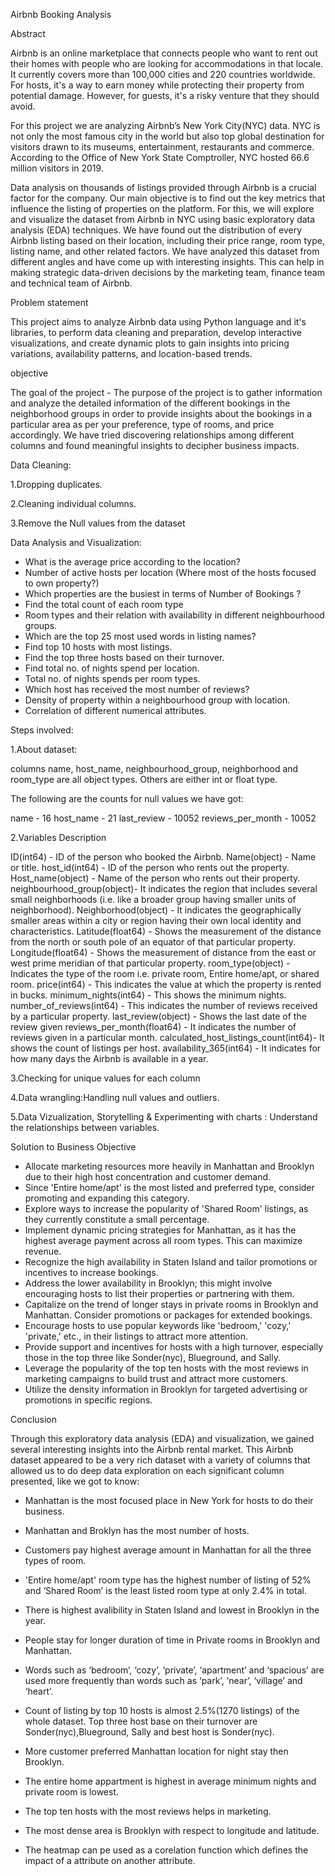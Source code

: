 Airbnb Booking Analysis

Abstract


Airbnb is an online marketplace that connects people who want to rent out their homes with people who are looking for accommodations in that locale. It currently covers more than 100,000 cities and 220 countries worldwide. For hosts, it's a way to earn money while protecting their property from potential damage. However, for guests, it's a risky venture that they should avoid.

For this project we are analyzing Airbnb’s New York City(NYC) data. NYC is not only the most famous city in the world but also top global destination for visitors drawn to its museums, entertainment, restaurants and commerce. According to the Office of New York State Comptroller, NYC hosted 66.6 million visitors in 2019.

Data analysis on thousands of listings provided through Airbnb is a crucial factor for the company. Our main objective is to find out the key metrics that influence the listing of properties on the platform. For this, we will explore and visualize the dataset from Airbnb in NYC using basic exploratory data analysis (EDA) techniques. We have found out the distribution of every Airbnb listing based on their location, including their price range, room type, listing name, and other related factors. We have analyzed this dataset from different angles and have come up with interesting insights. This can help in making strategic data-driven decisions by the marketing team, finance team and technical team of Airbnb.

Problem statement

 This project aims to analyze Airbnb data using Python language and it's libraries, to perform data cleaning and preparation, develop interactive visualizations, and create dynamic plots to gain insights into pricing variations, availability patterns, and location-based trends.

objective

The goal of the project - The purpose of the project is to gather information and analyze the detailed information of the different bookings in the neighborhood groups in order to provide insights about the bookings in a particular area as per your preference, type of rooms, and price accordingly.
We have tried discovering relationships among different columns and found meaningful insights to decipher business impacts.

Data Cleaning:

1.Dropping duplicates.

2.Cleaning individual columns.

3.Remove the Null values from the dataset

Data Analysis and Visualization:

*   What is the average price  according to the location?
*   Number of active hosts per location (Where most of the hosts focused to own property?)
*   Which properties are the busiest in terms of Number of Bookings ?
*   Find the total count of each room type
*   Room types and their relation with availability in different neighbourhood groups.
*   Which are the top 25 most used words in listing names?
*   Find top 10 hosts with most listings.
*   Find the top three hosts based on their turnover.
*   Find total no. of nights spend per location.
*   Total no. of nights spends per room types.
*   Which host has received the most number of reviews?
*   Density of property within a neighbourhood group with location.
*   Correlation of different numerical attributes.
  
Steps involved:

1.About dataset:

columns name, host_name, neighbourhood_group, neighborhood and room_type are all object types. Others are either int or float type.

The following are the counts for null values we have got:

name - 16
host_name - 21
last_review - 10052
reviews_per_month - 10052

2.Variables Description

ID(int64) - ID of the person who booked the Airbnb.
Name(object) - Name or title.
host_id(int64) - ID of the person who rents out the property.
Host_name(object) - Name of the person who rents out their property.
neighbourhood_group(object)- It indicates the region that includes several small neighborhoods (i.e. like a broader group having smaller units of neighborhood).
Neighborhood(object) - It indicates the geographically smaller areas within a city or region having their own local identity and characteristics.
Latitude(float64) - Shows the measurement of the distance from the north or south pole of an equator of that particular property.
Longitude(float64) - Shows the measurement of distance from the east or west prime meridian of that particular property.
room_type(object) - Indicates the type of the room i.e. private room, Entire home/apt, or shared room.
price(int64) - This indicates the value at which the property is rented in bucks.
minimum_nights(int64) - This shows the minimum nights.
number_of_reviews(int64) - This indicates the number of reviews received by a particular property.
last_review(object) - Shows the last date of the review given
reviews_per_month(float64) - It indicates the number of reviews given in a particular month.
calculated_host_listings_count(int64)- It shows the count of listings per host.
availability_365(int64) - It indicates for how many days the Airbnb is available in a year.

3.Checking for unique values for each column

4.Data wrangling:Handling null values and outliers.

5.Data Vizualization, Storytelling & Experimenting with charts : Understand the relationships between variables.

Solution to Business Objective

*   Allocate marketing resources more heavily in Manhattan and Brooklyn due to their high host concentration and customer demand.
*   Since 'Entire home/apt' is the most listed and preferred type, consider promoting and expanding this category.
* Explore ways to increase the popularity of 'Shared Room' listings, as they currently constitute a small percentage.
* Implement dynamic pricing strategies for Manhattan, as it has the highest average payment across all room types. This can maximize revenue.
* Recognize the high availability in Staten Island and tailor promotions or incentives to increase bookings.
* Address the lower availability in Brooklyn; this might involve encouraging hosts to list their properties or partnering with them.
* Capitalize on the trend of longer stays in private rooms in Brooklyn and Manhattan. Consider promotions or packages for extended bookings.
* Encourage hosts to use popular keywords like 'bedroom,' 'cozy,' 'private,' etc., in their listings to attract more attention.
*  Provide support and incentives for hosts with a high turnover, especially those in the top three like Sonder(nyc), Blueground, and Sally.
* Leverage the popularity of the top ten hosts with the most reviews in marketing campaigns to build trust and attract more customers.
* Utilize the density information in Brooklyn for targeted advertising or promotions in specific regions.




Conclusion

Through this exploratory data analysis (EDA) and visualization, we gained several interesting insights into the Airbnb rental market. This Airbnb dataset  appeared to be a very rich dataset with a variety of columns that allowed us to do deep data exploration on each significant column presented, like we got to know:
*   Manhattan is the most focused place in New York for hosts to do their business.
* Manhattan and Broklyn has the most number of hosts.

*  Customers pay highest average amount in Manhattan for all the three types of room.

*  'Entire home/apt' room type has the highest number of listing of 52% and ‘Shared Room’ is the least listed room type at only 2.4% in total.
* There is highest avalibility in Staten Island and lowest in Brooklyn in the year.
*  People stay for longer duration of time in Private rooms in Brooklyn and Manhattan.
*  Words such as ‘bedroom’, ‘cozy’, ‘private’, ‘apartment’ and ‘spacious’ are used more frequently than words such as ‘park’, ‘near’, ‘village’ and ‘heart’.

*  Count of listing by top 10 hosts is almost 2.5%(1270 listings) of the whole dataset. Top three host base on their turnover are Sonder(nyc),Blueground, Sally and best host is Sonder(nyc).
*  More customer preferred Manhattan location for night stay then Brooklyn.
* The entire home appartment is highest in average minimum nights and private room is lowest.
* The top ten hosts with the most reviews helps in marketing.
* The most dense area is Brooklyn with respect to longitude and latitude.
* The heatmap can pe used as a corelation function which defines the impact of a attribute on another attribute.
